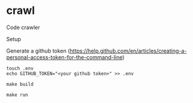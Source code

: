 # crawl
Code crawler

Setup

Generate a github token (https://help.github.com/en/articles/creating-a-personal-access-token-for-the-command-line)

```
touch .env
echo GITHUB_TOKEN="<your github token>" >> .env

make build

make run
```
